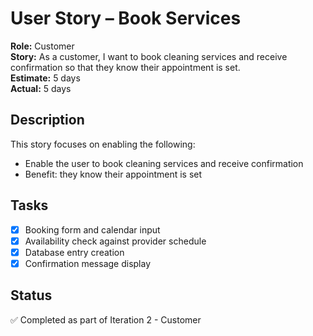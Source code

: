 # User Story – Book Services

**Role:** Customer  
**Story:** As a customer, I want to book cleaning services and receive confirmation so that they know their appointment is set.  
**Estimate:** 5 days  
**Actual:** 5 days  

## Description

This story focuses on enabling the following:

- Enable the user to book cleaning services and receive confirmation
- Benefit: they know their appointment is set

## Tasks

- [x] Booking form and calendar input
- [x] Availability check against provider schedule
- [x] Database entry creation
- [x] Confirmation message display

## Status

✅ Completed as part of Iteration 2 - Customer  
